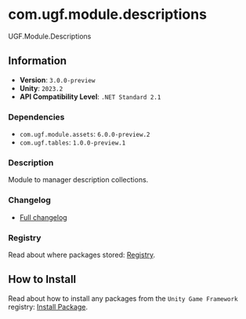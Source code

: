 # com.ugf.module.descriptions

UGF.Module.Descriptions

## Information

- **Version**: `3.0.0-preview`
- **Unity**: `2023.2`
- **API Compatibility Level**: `.NET Standard 2.1`

### Dependencies

- `com.ugf.module.assets`: `6.0.0-preview.2`
- `com.ugf.tables`: `1.0.0-preview.1`


### Description

Module to manager description collections.

### Changelog

- [Full changelog](changelog.md)

### Registry

Read about where packages stored: [Registry](https://github.com/unity-game-framework/organization/blob/main/docs/registry.md).

## How to Install

Read about how to install any packages from the `Unity Game Framework` registry: [Install Package](https://github.com/unity-game-framework/organization/blob/main/docs/install-packages.md).
